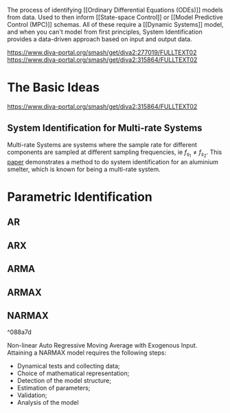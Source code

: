The process of identifying [[Ordinary Differential Equations (ODEs)]] models from data. Used to then inform [[State-space Control]] or [[Model Predictive Control (MPC)]] schemas. All of these require a [[Dynamic Systems]] model, and when you can't model from first principles, System Identification provides a data-driven approach based on input and output data. 

https://www.diva-portal.org/smash/get/diva2:277019/FULLTEXT02
https://www.diva-portal.org/smash/get/diva2:315864/FULLTEXT02

# The Basic Ideas
https://www.diva-portal.org/smash/get/diva2:315864/FULLTEXT02


## System Identification for Multi-rate Systems 
Multi-rate Systems are systems where the sample rate for different components are sampled at different sampling frequencies, ie $f_{s_1} \neq f_{s_2}$. This [paper](https://www.mic-journal.no/PDF/2014/MIC-2014-3-1.pdf) demonstrates a method to do system identification for an aluminium smelter, which is known for being a multi-rate system. 

# Parametric Identification

## AR

## ARX

## ARMA

## ARMAX

## NARMAX

^088a7d

Non-linear Auto Regressive Moving Average with Exogenous Input. Attaining a NARMAX model requires the following steps:

- Dynamical tests and collecting data;
- Choice of mathematical representation;
- Detection of the model structure;
- Estimation of parameters;
- Validation;
- Analysis of the model

